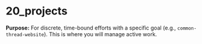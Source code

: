 # 20_projects

**Purpose:** For discrete, time-bound efforts with a specific goal (e.g., `common-thread-website`). This is where you will manage active work.